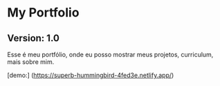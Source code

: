 # My Portfolio

## Version: 1.0

Esse é meu portfólio, onde eu posso mostrar meus projetos, curriculum, mais sobre mim. 

[demo:]
(https://superb-hummingbird-4fed3e.netlify.app/)